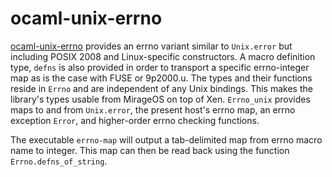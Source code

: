 ocaml-unix-errno
================

[ocaml-unix-errno](https://github.com/dsheets/ocaml-unix-errno) provides
an errno variant similar to `Unix.error` but including POSIX 2008 and
Linux-specific constructors. A macro definition type, `defns` is also
provided in order to transport a specific errno-integer map as is the
case with FUSE or 9p2000.u. The types and their functions reside in
`Errno` and are independent of any Unix bindings. This makes the
library's types usable from MirageOS on top of Xen. `Errno_unix`
provides maps to and from `Unix.error`, the present host's errno map, an
errno exception `Error`, and higher-order errno checking functions.

The executable `errno-map` will output a tab-delimited map from errno
macro name to integer. This map can then be read back using the function
`Errno.defns_of_string`.
